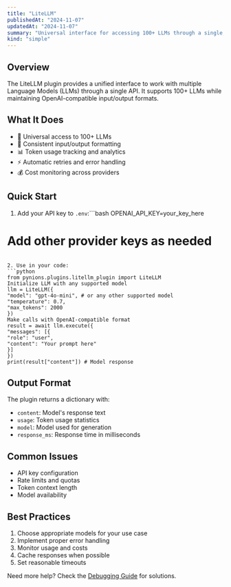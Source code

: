 ```yaml
---
title: "LiteLLM"
publishedAt: "2024-11-07"
updatedAt: "2024-11-07"
summary: "Universal interface for accessing 100+ LLMs through a single, consistent API."
kind: "simple"
---
```


## Overview
The LiteLLM plugin provides a unified interface to work with multiple Language Models (LLMs) through a single API. It supports 100+ LLMs while maintaining OpenAI-compatible input/output formats.

## What It Does
- 🤖 Universal access to 100+ LLMs
- 🔄 Consistent input/output formatting
- 📊 Token usage tracking and analytics
- ⚡ Automatic retries and error handling
- 💰 Cost monitoring across providers

## Quick Start

1. Add your API key to `.env`:```bash
OPENAI_API_KEY=your_key_here
# Add other provider keys as needed
```

2. Use in your code:
```python
from pynions.plugins.litellm_plugin import LiteLLM
Initialize LLM with any supported model
llm = LiteLLM({
"model": "gpt-4o-mini", # or any other supported model
"temperature": 0.7,
"max_tokens": 2000
})
Make calls with OpenAI-compatible format
result = await llm.execute({
"messages": [{
"role": "user",
"content": "Your prompt here"
}]
})
print(result["content"]) # Model response
```

## Output Format
The plugin returns a dictionary with:
- `content`: Model's response text
- `usage`: Token usage statistics
- `model`: Model used for generation
- `response_ms`: Response time in milliseconds

## Common Issues
- API key configuration
- Rate limits and quotas
- Token context length
- Model availability

## Best Practices
1. Choose appropriate models for your use case
2. Implement proper error handling
3. Monitor usage and costs
4. Cache responses when possible
5. Set reasonable timeouts

Need more help? Check the [Debugging Guide](../debugging.md) for solutions.
